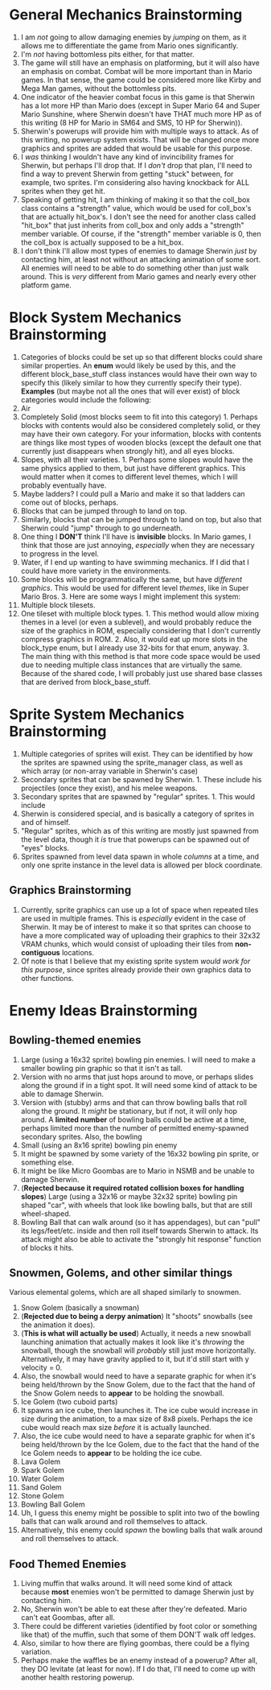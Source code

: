 General Mechanics Brainstorming
===============================
1.  I am *not* going to allow damaging enemies by *jumping* on them, as it
allows me to differentiate the game from Mario ones significantly.  
2.  I'm *not* having bottomless pits either, for that matter.  
3.  The game will still have an emphasis on platforming, but it will also
have an emphasis on combat.  Combat will be more important than in Mario
games.  In that sense, the game could be considered more like Kirby and
Mega Man games, without the bottomless pits.
  1.  One indicator of the heavier combat focus in this game is that
  Sherwin has a lot more HP than Mario does (except in Super Mario 64 and
  Super Mario Sunshine, where Sherwin doesn't have THAT much more HP as of
  this writing (8 HP for Mario in SM64 and SMS, 10 HP for Sherwin)).
4.  Sherwin's powerups will provide him with multiple ways to attack.  As
of this writing, no powerup system exists.  That will be changed once more
graphics and sprites are added that would be usable for this purpose.
5.  I *was* thinking I wouldn't have any kind of invincibility frames for
Sherwin, but perhaps I'll drop that.  If I *don't* drop that plan, I'll
need to find a way to prevent Sherwin from getting "stuck" between, for
example, two sprites.  I'm considering also having knockback for ALL
sprites when they get hit.
  1.  Speaking of getting hit, I am thinking of making it so that the
  coll\_box class contains a "strength" value, which would be used for
  coll\_box's that are actually hit\_box's.  I don't see the need for
  another class called "hit\_box" that just inherits from coll\_box and
  only adds a "strength" member variable.  Of course, if the "strength"
  member variable is 0, then the coll\_box is actually supposed to be a
  hit\_box.
6.  I don't think I'll allow most types of enemies to damage Sherwin *just*
by contacting him, at least not without an attacking animation of some
sort.  All enemies will need to be able to do something other than just
walk around.  This is *very* different from Mario games and nearly every
other platform game.



Block System Mechanics Brainstorming
====================================
1.  Categories of blocks could be set up so that different blocks could
share similar properties.  An **enum** would likely be used by this, and
the different block\_base\_stuff class instances would have their own way
to specify this (likely similar to how they currently specify their type).
**Examples** (but maybe not all the ones that will ever exist) of block
categories would include the following:
  1.  Air
  2.  Completely Solid (most blocks seem to fit into this category)
    1.  Perhaps blocks with contents would also be considered completely
    solid, or they may have their own category.  For your information,
    blocks with contents are things like most types of wooden blocks
    (except the default one that currently just disappears when strongly
    hit), and all eyes blocks.
  3.  Slopes, with all their varieties.
    1.  Perhaps some slopes would have the same physics applied to them,
    but just have different graphics.  This would matter when it comes to
    different level themes, which I will probably eventually have.
  4.  Maybe ladders?  I could pull a Mario and make it so that ladders can
  come out of blocks, perhaps.
  5.  Blocks that can be jumped through to land on top.  
  6.  Similarly, blocks that can be jumped through to land on top, but also
  that Sherwin could "jump" through to go underneath.
  6.  One thing I **DON'T** think I'll have is **invisible** blocks.  In
  Mario games, I think that those are just annoying, *especially* when they
  are necessary to progress in the level.
  7.  Water, if I end up wanting to have swimming mechanics.  If I did that
  I could have more variety in the environments.
2.  Some blocks will be programmatically the same, but have *different
graphics*.  This would be used for different level *themes*, like in Super
Mario Bros. 3.  Here are some ways I might implement this system:  
  1.  Multiple block tilesets.
  2.  One tileset with multiple block types.
    1.  This method would allow mixing themes in a level (or even a
    sublevel), and would probably reduce the size of the graphics in ROM,
    especially considering that I don't currently compress graphics in ROM.
    2.  Also, it would eat up more slots in the block\_type enum, but I
    already use 32-bits for that enum, anyway.
    3.  The main thing with this method is that more code space would be
    used due to needing multiple class instances that are virtually the
    same.  Because of the shared code, I will probably just use shared base
    classes that are derived from block\_base\_stuff.


Sprite System Mechanics Brainstorming
=====================================
1.  Multiple categories of sprites will exist.  They can be identified by
how the sprites are spawned using the sprite\_manager class, as well as
which array (or non-array variable in Sherwin's case)
  1.  Secondary sprites that can be spawned by Sherwin.
    1. These include his projectiles (once they exist), and his melee
    weapons.
  2.  Secondary sprites that are spawned by "regular" sprites.
    1.  This would include
  3.  Sherwin is considered special, and is basically a category of sprites
  in and of himself.
  4.  "Regular" sprites, which as of this writing are mostly just spawned
  from the level data, though it *is* true that powerups can be spawned out
  of "eyes" blocks.
2.  Sprites spawned from level data spawn in whole *columns* at a time, and
only one sprite instance in the level data is allowed per block coordinate.

Graphics Brainstorming
----------------------
1.  Currently, sprite graphics can use up a lot of space when repeated
tiles are used in multiple frames.  This is *especially* evident in the
case of Sherwin.  It may be of interest to make it so that sprites can
choose to have a more complicated way of uploading their graphics to their
32x32 VRAM chunks, which would consist of uploading their tiles from
**non-contiguous** locations.  
  1.  Of note is that I believe that my existing sprite system *would work
  for this purpose*, since sprites already provide their own graphics data
  to other functions.  




Enemy Ideas Brainstorming
=========================


Bowling-themed enemies
----------------------
1.  Large (using a 16x32 sprite) bowling pin enemies.  I will need to make
a smaller bowling pin graphic so that it isn't as tall.
  1.  Version with no arms that just hops around to move, or perhaps slides
  along the ground if in a tight spot.  It will need some kind of attack to
  be able to damage Sherwin.
  2.  Version with (stubby) arms and that can throw bowling balls that roll
  along the ground.  It *might* be stationary, but if not, it will only hop
  around.  A **limited number** of bowling balls could be active at a
  time, perhaps limited more than the number of permitted enemy-spawned
  secondary sprites.  Also, the bowling 
2.  Small (using an 8x16 sprite) bowling pin enemy
  1.  It might be spawned by some variety of the 16x32 bowling pin sprite,
  or something else.
  2.  It might be like Micro Goombas are to Mario in NSMB and be unable to
  damage Sherwin.
3.  (**Rejected because it required rotated collision boxes for handling
slopes**) Large (using a 32x16 or maybe 32x32 sprite) bowling pin shaped
"car", with wheels that look like bowling balls, but that are still
wheel-shaped.
4.  Bowling Ball that can walk around (so it has appendages), but can
"pull" its legs/feet/etc. inside and then roll itself towards Sherwin to
attack.  Its attack might also be able to activate the "strongly hit
response" function of blocks it hits.  


Snowmen, Golems, and other similar things
-----------------------------------------
Various elemental golems, which are all shaped similarly to snowmen.
1.  Snow Golem (basically a snowman)
  1.  (**Rejected due to being a derpy animation**) It "shoots" snowballs (see the animation it does).  
  2.  (**This is what will actually be used**) Actually, it needs a new
  snowball launching animation that actually makes it look like it's
  *throwing* the snowball, though the snowball will *probably* still just
  move horizontally.  Alternatively, it may have gravity applied to it, but
  it'd still start with y velocity = 0.
  3.  Also, the snowball would need to have a separate graphic for when
  it's being held/thrown by the Snow Golem, due to the fact that the hand
  of the Snow Golem needs to **appear** to be holding the snowball.
2.  Ice Golem (two cuboid parts)
  1.  It spawns an ice cube, then launches it.  The ice cube would increase
  in size during the animation, to a max size of 8x8 pixels.  Perhaps the
  ice cube would reach max size *before* it is actually launched.
  2.  Also, the ice cube would need to have a separate graphic for when
  it's being held/thrown by the Ice Golem, due to the fact that the hand
  of the Ice Golem needs to **appear** to be holding the ice cube.
3.  Lava Golem
4.  Spark Golem
5.  Water Golem
6.  Sand Golem
7.  Stone Golem
8.  Bowling Ball Golem
  1.  Uh, I guess this enemy might be possible to split into two of the
  bowling balls that can walk around and roll themselves to attack.
  2.  Alternatively, this enemy could *spawn* the bowling balls that walk
  around and roll themselves to attack.



Food Themed Enemies
-------------------
1.  Living muffin that walks around.  It will need some kind of attack
because **most** enemies won't be permitted to damage Sherwin just by
contacting him.
  1.  No, Sherwin won't be able to eat these after they're defeated.  Mario
  can't eat Goombas, after all.
  2.  There could be different varieties (identified by foot color or
  something like that) of the muffin, such that some of them DON'T walk off
  ledges.
  3.  Also, similar to how there are flying goombas, there could be a
  flying variation.
2.  Perhaps make the waffles be an enemy instead of a powerup?  After all,
they DO levitate (at least for now).  If I do that, I'll need to come up
with another health restoring powerup.


